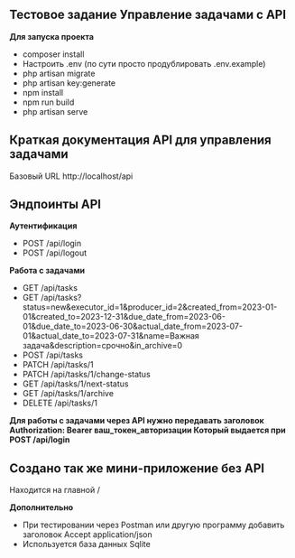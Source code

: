 ## Тестовое задание Управление задачами с API
**Для запуска проекта**
- composer install
- Настроить .env (по сути просто продублировать .env.example)
- php artisan migrate
- php artisan key:generate
- npm install
- npm run build
- php artisan serve

## Краткая документация API для управления задачами

Базовый URL
http://localhost/api

## Эндпоинты API
**Аутентификация**
- POST /api/login
- POST /api/logout

**Работа с задачами**
- GET /api/tasks
- GET /api/tasks?status=new&executor_id=1&producer_id=2&created_from=2023-01-01&created_to=2023-12-31&due_date_from=2023-06-01&due_date_to=2023-06-30&actual_date_from=2023-07-01&actual_date_to=2023-07-31&name=Важная задача&description=срочно&in_archive=0
- POST /api/tasks
- PATCH /api/tasks/1
- PATCH /api/tasks/1/change-status
- GET /api/tasks/1/next-status
- GET /api/tasks/1/archive
- DELETE /api/tasks/1

**Для работы с задачами через API нужно передавать заголовок Authorization: Bearer ваш_токен_авторизации
Который выдается при POST /api/login**

## Создано так же мини-приложение без API 
Находится на главной /

**Дополнительно**
- При тестировании через Postman или другую программу добавить заголовок Accept application/json
- Используется база данных Sqlite
